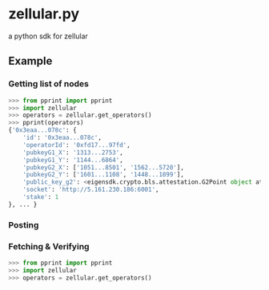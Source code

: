 # zellular.py

a python sdk for zellular

## Example

### Getting list of nodes

```python
>>> from pprint import pprint
>>> import zellular
>>> operators = zellular.get_operators()
>>> pprint(operators)
{'0x3eaa...078c': {
    'id': '0x3eaa...078c',
    'operatorId': '0xfd17...97fd',
    'pubkeyG1_X': '1313...2753',
    'pubkeyG1_Y': '1144...6864',
    'pubkeyG2_X': ['1051...8501', '1562...5720'],
    'pubkeyG2_Y': ['1601...1108', '1448...1899'],
    'public_key_g2': <eigensdk.crypto.bls.attestation.G2Point object at 0x7d8f31b167d0>,
    'socket': 'http://5.161.230.186:6001',
    'stake': 1
}, ... }
```

### Posting


### Fetching & Verifying

```python
>>> from pprint import pprint
>>> import zellular
>>> operators = zellular.get_operators()
